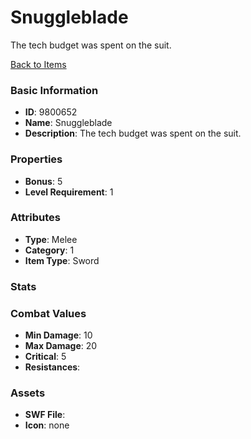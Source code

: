 # Snuggleblade

The tech budget was spent on the suit.

[Back to Items](../items.md)

### Basic Information

- **ID**: 9800652
- **Name**: Snuggleblade
- **Description**: The tech budget was spent on the suit.

### Properties

- **Bonus**: 5
- **Level Requirement**: 1

### Attributes

- **Type**: Melee     
- **Category**: 1
- **Item Type**: Sword

### Stats


### Combat Values

- **Min Damage**: 10
- **Max Damage**: 20
- **Critical**: 5
- **Resistances**: 

### Assets

- **SWF File**: 
- **Icon**: none

